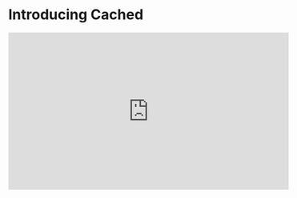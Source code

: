 ﻿# Introducing Cached


<iframe width="560" height="315" src="https://www.youtube.com/embed/3qyrFYnfB4E?list=PL1DEQjXG2xnKS0Zo7h-PrExXZ18hGxhvA" frameborder="0" allowfullscreen></iframe>

